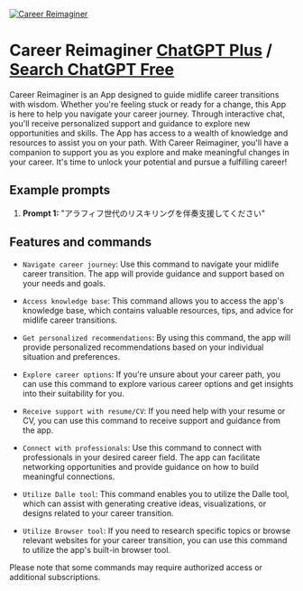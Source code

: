 
[![Career Reimaginer](https://files.oaiusercontent.com/file-7hWvHn8ZtcPbLGKjhlo81Bwm?se=2123-10-18T08%3A27%3A44Z&sp=r&sv=2021-08-06&sr=b&rscc=max-age%3D31536000%2C%20immutable&rscd=attachment%3B%20filename%3D59c172b1-ab8f-4fbb-95e2-a600106ed79f.png&sig=jQ%2BybnAo1msyPAAhcHXqAZf6yoiLiZlP/gdIO%2B2PTyU%3D)](https://chat.openai.com/g/g-UEj9z9tTh-career-reimaginer)

# Career Reimaginer [ChatGPT Plus](https://chat.openai.com/g/g-UEj9z9tTh-career-reimaginer) / [Search ChatGPT Free](https://gptcall.net/index.html#/?search=Career%20Reimaginer)

Career Reimaginer is an App designed to guide midlife career transitions with wisdom. Whether you're feeling stuck or ready for a change, this App is here to help you navigate your career journey. Through interactive chat, you'll receive personalized support and guidance to explore new opportunities and skills. The App has access to a wealth of knowledge and resources to assist you on your path. With Career Reimaginer, you'll have a companion to support you as you explore and make meaningful changes in your career. It's time to unlock your potential and pursue a fulfilling career!

## Example prompts

1. **Prompt 1:** "アラフィフ世代のリスキリングを伴奏支援してください"

## Features and commands

- `Navigate career journey`: Use this command to navigate your midlife career transition. The app will provide guidance and support based on your needs and goals.

- `Access knowledge base`: This command allows you to access the app's knowledge base, which contains valuable resources, tips, and advice for midlife career transitions.

- `Get personalized recommendations`: By using this command, the app will provide personalized recommendations based on your individual situation and preferences.

- `Explore career options`: If you're unsure about your career path, you can use this command to explore various career options and get insights into their suitability for you.

- `Receive support with resume/CV`: If you need help with your resume or CV, you can use this command to receive support and guidance from the app.

- `Connect with professionals`: Use this command to connect with professionals in your desired career field. The app can facilitate networking opportunities and provide guidance on how to build meaningful connections.

- `Utilize Dalle tool`: This command enables you to utilize the Dalle tool, which can assist with generating creative ideas, visualizations, or designs related to your career transition.

- `Utilize Browser tool`: If you need to research specific topics or browse relevant websites for your career transition, you can use this command to utilize the app's built-in browser tool.

Please note that some commands may require authorized access or additional subscriptions.



